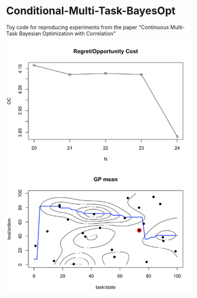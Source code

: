 # Conditional-Multi-Task-BayesOpt
Toy code for reproducing experiments from the paper "Continuous Multi-Task Bayesian Optimization with Correlation"


![alt text](https://raw.githubusercontent.com/scrambledpie/Conditional-Multi-Task-BayesOpt/master/Screen%20Shot%202019-05-21%20at%205.23.01%20PM.png)
